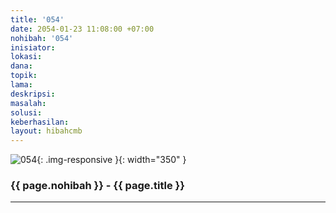 ```yaml
---
title: '054'
date: 2054-01-23 11:08:00 +07:00
nohibah: '054'
inisiator: 
lokasi: 
dana: 
topik: 
lama: 
deskripsi: 
masalah: 
solusi: 
keberhasilan: 
layout: hibahcmb
---
```


![054](/static/img/hibahcmb/054.png){: .img-responsive }{: width="350" }

### {{ page.nohibah }} - {{ page.title }}

---
